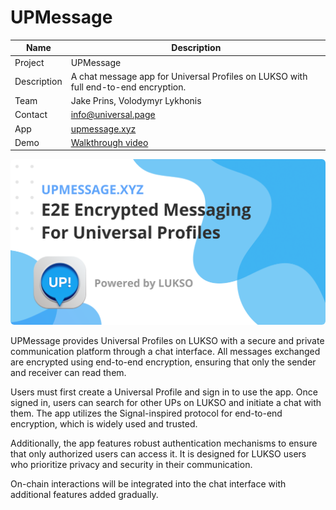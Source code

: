 # UPMessage

| Name | Description |
| ---- | ----------- |
| Project | UPMessage |
| Description | A chat message app for Universal Profiles on LUKSO with full end-to-end encryption. |
| Team | Jake Prins, Volodymyr Lykhonis |
| Contact | info@universal.page |
| App | [upmessage.xyz](https://upmessage.xyz) |
| Demo | [Walkthrough video](https://youtu.be/0umI16BH4L0) |

<img alt="UpMessage" src="./assets/img/up-message.png" style="border-radius:6px" />

UPMessage provides Universal Profiles on LUKSO with a secure and private communication platform through a chat interface. All messages exchanged are encrypted using end-to-end encryption, ensuring that only the sender and receiver can read them. 

Users must first create a Universal Profile and sign in to use the app. Once signed in, users can search for other UPs on LUKSO and initiate a chat with them. The app utilizes the Signal-inspired protocol for end-to-end encryption, which is widely used and trusted.

Additionally, the app features robust authentication mechanisms to ensure that only authorized users can access it. It is designed for LUKSO users who prioritize privacy and security in their communication. 

On-chain interactions will be integrated into the chat interface with additional features added gradually. 
